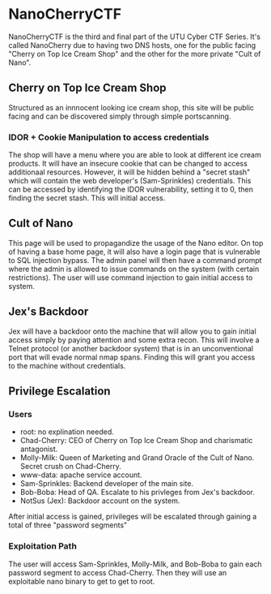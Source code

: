 # NanoCherryCTF
NanoCherryCTF is the third and final part of the UTU Cyber CTF Series. It's called NanoCherry due to having two DNS hosts, one for the public facing "Cherry on Top Ice Cream Shop" and the other for the more private "Cult of Nano".

## Cherry on Top Ice Cream Shop
Structured as an innnocent looking ice cream shop, this site will be public facing and can be discovered simply through simple portscanning.

### IDOR + Cookie Manipulation to access credentials
The shop will have a menu where you are able to look at different ice cream products. It will have an insecure cookie that can be changed to access additionaal resources. However, it will be hidden behind a "secret stash" which will contain the web developer's (Sam-Sprinkles) credentials. This can be accessed by identifying the IDOR vulnerability, setting it to 0, then finding the secret stash. This will initial access. 

## Cult of Nano
This page will be used to propagandize the usage of the Nano editor. On top of having a base home page, it will also have a login page that is vulnerable to SQL injection bypass. The admin panel will then have a command prompt where the admin is allowed to issue commands on the system (with certain restrictions). The user will use command injection to gain initial access to system.

## Jex's Backdoor
Jex will have a backdoor onto the machine that will allow you to gain initial access simply by paying attention and some extra recon. This will involve a Telnet protocol (or another backdoor system) that is in an unconventional port that will evade normal nmap spans. Finding this will grant you access to the machine without credentials.

## Privilege Escalation

### Users
- root: no explination needed. 
- Chad-Cherry: CEO of Cherry on Top Ice Cream Shop and charismatic antagonist.
- Molly-Milk: Queen of Marketing and Grand Oracle of the Cult of Nano. Secret crush on Chad-Cherry. 
- www-data: apache service account.
- Sam-Sprinkles: Backend developer of the main site. 
- Bob-Boba: Head of QA. Escalate to his privleges from Jex's backdoor.
- NotSus (Jex): Backdoor account on the system. 

After initial access is gained, privileges will be escalated through gaining a total of three "password segments"

### Exploitation Path
The user will access Sam-Sprinkles, Molly-Milk, and Bob-Boba to gain each password segment to access Chad-Cherry. Then they will use an exploitable nano binary to get to get to root.
